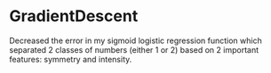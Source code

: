 # GradientDescent
Decreased the error in my sigmoid logistic regression function which separated 2 classes of numbers (either 1 or 2) based on 2 important features: symmetry and intensity.
